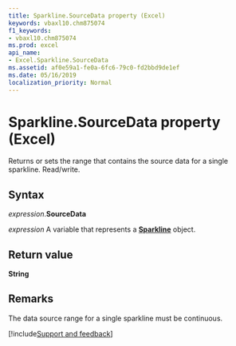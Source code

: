 ```yaml
---
title: Sparkline.SourceData property (Excel)
keywords: vbaxl10.chm875074
f1_keywords:
- vbaxl10.chm875074
ms.prod: excel
api_name:
- Excel.Sparkline.SourceData
ms.assetid: af0e59a1-fe0a-6fc6-79c0-fd2bbd9de1ef
ms.date: 05/16/2019
localization_priority: Normal
---
```



# Sparkline.SourceData property (Excel)

Returns or sets the range that contains the source data for a single sparkline. Read/write.


## Syntax

_expression_.**SourceData**

_expression_ A variable that represents a **[Sparkline](Excel.Sparkline.md)** object.


## Return value

**String**


## Remarks

The data source range for a single sparkline must be continuous.




[!include[Support and feedback](~/includes/feedback-boilerplate.md)]